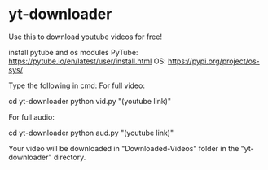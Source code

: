 # yt-downloader

Use this to download youtube videos for free!

install pytube and os modules
PyTube: https://pytube.io/en/latest/user/install.html
OS: https://pypi.org/project/os-sys/

Type the following in cmd:
For full video:

cd yt-downloader
python vid.py "(youtube link)"

For full audio:

cd yt-downloader
python aud.py "(youtube link)"

Your video will be downloaded in "Downloaded-Videos" folder in the "yt-downloader" directory.
